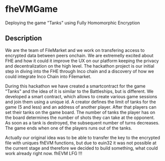 # fheVMGame
Deploying the game "Tanks" using Fully Homomorphic Encryption

## Description

We are the team of FileMarket and we work on transfering access to encrypted data between peers onchain. We are extremelly excited about FHE and how it could it improve the UX on our platform keeping the privacy and decentralization on the high level. The hackathon project is our initial step in diving into the FHE through Inco chain and a discovery of how we could integrate Inco Chain into Filemarket.

During this hackathon we have created a smartcontract for the game "Tanks" and the idea of it is similar to the Battleships, but is different. We developed a smart contract, which allows to create various game sessions and join them using a unique id. A creator defines the limit of tanks for the game (5 and less) and an address of another player. After that players can set their tanks on the game board. The number of tanks the player has on the board determines the number of shots they can take at the opponent. As soon as a tank is destroyed, the subsequent number of turns decreases. The game ends when one of the players runs out of the tanks.

Actually our original idea was to be able to transfer the key to the encrypted file with uniques fhEVM functions, but due to euin32 it was not possible at the current stage and therefore we decided to build something, what could work already right now. fhEVM LFG !!!
